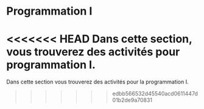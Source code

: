 # Programmation I 

<<<<<<< HEAD
Dans cette section, vous trouverez des activités pour programmation I. 
=======
Dans cette section vous trouverez des activités pour la programmation I. 
>>>>>>> edbb566532d45540acd0611447d01b2de9a70831
